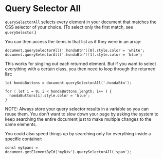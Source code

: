 # Query Selector All

`querySelectorAll` selects every element in your document that matches the CSS selector of your choice. (To select only the first match, see `querySelector`.)

You can then access the items in that list as if they were in an array:

```
document.querySelectorAll('.hondaBtn')[0].style.color = 'white';
document.querySelectorAll('.hondaBtn')[1].style.color = 'blue';
```

This works for singling out each returned element. But if you want to select everything with a certain class, you then need to loop through the returned list:

```
let hondaButtons = document.querySelectorAll('.hondaBtn');

for ( let i = 0; i < hondaButtons.length; i++ ) {
  hondaButtons[i].style.color = 'blue';
}
```

NOTE: Always store your query selector results in a variable so you can reuse them. You don't want to slow down your page by asking the system to keep searching the entire document just to make multiple changes to the same elements.

You could also speed things up by searching only for everything inside a specific container:

```
const mySpans = document.getElementById('myDiv').querySelectorAll('span');
```